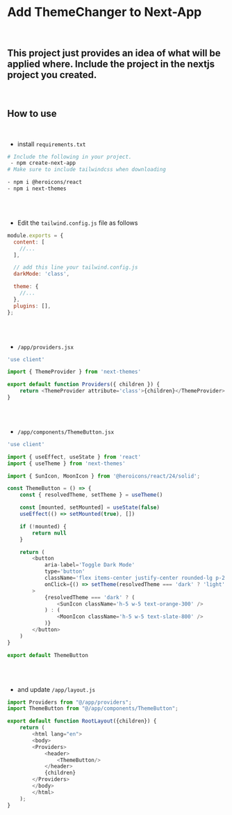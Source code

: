 
# Add ThemeChanger to Next-App

<br>

## This project just provides an idea of ​​what will be applied where. Include the project in the nextjs project you created.

<br>

## How to use

<br>

- install  `requirements.txt`

```bash
# Include the following in your project.
 - npm create-next-app
# Make sure to include tailwindcss when downloading

- npm i @heroicons/react
- npm i next-themes
```

<br>
<br>

- Edit the `tailwind.config.js` file as follows

```javascript
module.exports = {
  content: [
    //...
  ],

  // add this line your tailwind.config.js
  darkMode: 'class',

  theme: {
    //...
  },
  plugins: [],
};
```

<br>
<br>

- `/app/providers.jsx`

```javascript
'use client'

import { ThemeProvider } from 'next-themes'

export default function Providers({ children }) {
    return <ThemeProvider attribute='class'>{children}</ThemeProvider>
}
```

<br>
<br>

- `/app/components/ThemeButton.jsx`

```javascript
'use client'

import { useEffect, useState } from 'react'
import { useTheme } from 'next-themes'

import { SunIcon, MoonIcon } from '@heroicons/react/24/solid';

const ThemeButton = () => {
    const { resolvedTheme, setTheme } = useTheme()

    const [mounted, setMounted] = useState(false)
    useEffect(() => setMounted(true), [])

    if (!mounted) {
        return null
    }

    return (
        <button
            aria-label='Toggle Dark Mode'
            type='button'
            className='flex items-center justify-center rounded-lg p-2 transition-colors hover:bg-zinc-100 dark:hover:bg-zinc-700'
            onClick={() => setTheme(resolvedTheme === 'dark' ? 'light' : 'dark')}
        >
            {resolvedTheme === 'dark' ? (
                <SunIcon className='h-5 w-5 text-orange-300' />
            ) : (
                <MoonIcon className='h-5 w-5 text-slate-800' />
            )}
        </button>
    )
}

export default ThemeButton

```

<br>
<br>

- and update `/app/layout.js`

```javascript
import Providers from "@/app/providers";
import ThemeButton from "@/app/components/ThemeButton";

export default function RootLayout({children}) {
    return (
        <html lang="en">
        <body>
        <Providers>
            <header>
                <ThemeButton/>
            </header>
            {children}
        </Providers>
        </body>
        </html>
    );
}

```
